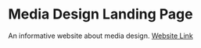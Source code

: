 # Media Design Landing Page
An informative website about media design. [Website Link](https://beetleaverage78.github.io/unsupervised-experiments/mediadesign/index.html)
